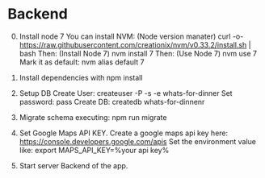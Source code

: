 # Backend
0) Install node 7
    You can install NVM: (Node version manater)
      curl -o- https://raw.githubusercontent.com/creationix/nvm/v0.33.2/install.sh | bash
    Then: (Install Node 7)
      nvm install 7
    Then: (Use Node 7)
        nvm use 7
    Mark it as default:
        nvm alias default 7

1) Install dependencies with npm install
2) Setup DB
  Create User:
    createuser -P -s -e whats-for-dinner
    Set password: pass
  Create DB:
    createdb whats-for-dinnenr
3) Migrate schema executing: npm run migrate
4) Set Google Maps API KEY.
  Create a google maps api key here:
    https://console.developers.google.com/apis
  Set the environment value like:
    export MAPS_API_KEY=%your api key%
5) Start server
Backend of the app.
